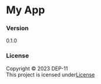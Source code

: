 # My App

### Version
0.1.0

### License
Copyright &copy; 2023 DEP-11 <br>
This project is icensed under[License](License.txt) 